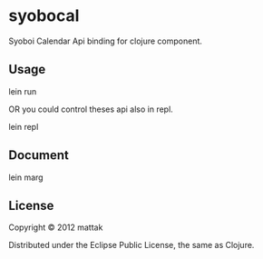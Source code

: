 # syobocal

Syoboi Calendar Api binding for clojure component.

## Usage

lein run 

OR you could control theses api also in repl.

lein repl

## Document

lein marg

## License

Copyright © 2012 mattak

Distributed under the Eclipse Public License, the same as Clojure.
